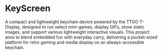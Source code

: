 # KeyScreen
A compact and lightweight keychain device powered by the TTGO T-Display, designed to run select mini-games, display GIFs, show static images, and support various lightweight interactive visuals.
This project aims to blend embedded fun with everyday carry, delivering a pocket-sized platform for retro gaming and media display on an always-accessible keychain.

